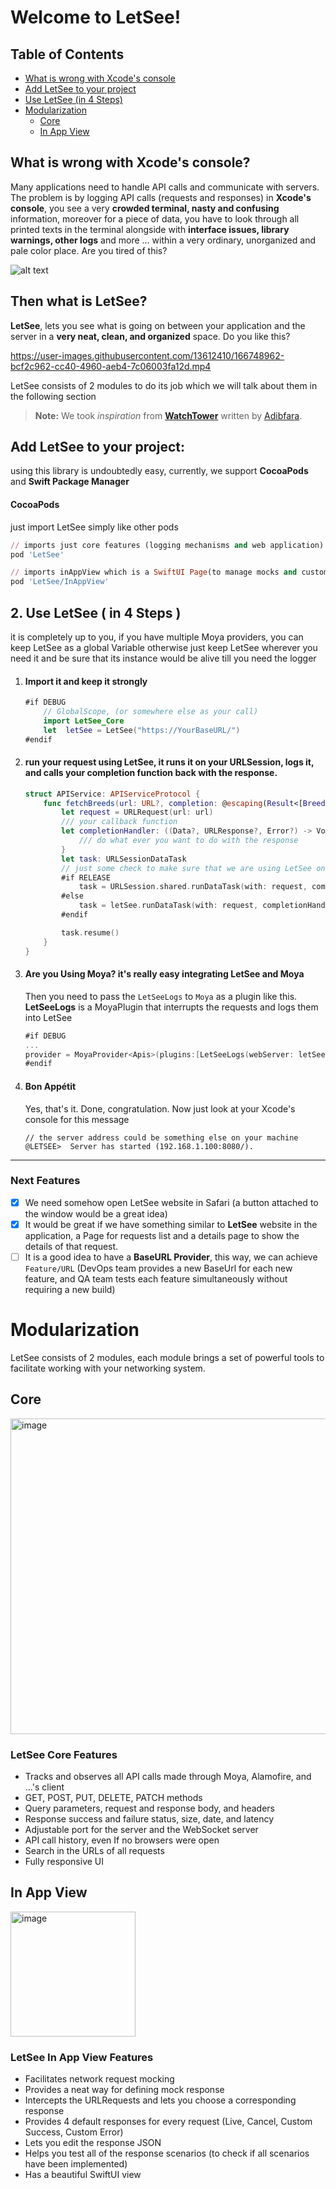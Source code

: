

# Welcome to LetSee!
## Table of Contents

* [What is wrong with Xcode's console ](#what-is-wrong-with-xcodes-console)
* [Add LetSee to your project ](#add-letSee-to-your-project)
* [Use LetSee (in 4 Steps)](#2.-Use-LetSee-(in-4-Steps))
* [Modularization](#modularization)
	* [Core](#core)
	* [In App View](#in-app-view)

## What is wrong with Xcode's console?

Many applications need to handle API calls and communicate with servers. The problem is by logging API calls (requests and responses) in **Xcode's console**, you see a very **crowded terminal, nasty and confusing** information, moreover for a piece of data, you have to look through all printed texts in the terminal alongside with **interface issues, library warnings, other logs** and more ... within a very ordinary, unorganized and pale color place. Are you tired of this?

![alt text](https://github.com/farshadjahanmanesh/Letsee/blob/main/Examples%2BImages/bad.jpg?raw=true)

## Then what is LetSee?
**LetSee**, lets you see what is going on between your application and the server in a **very neat, clean, and organized** space. Do you like this?

https://user-images.githubusercontent.com/13612410/166748962-bcf2c962-cc40-4960-aeb4-7c06003fa12d.mp4

LetSee consists of 2 modules to do its job which we will talk about them in the following section
> **Note:** We took _inspiration_ from [**WatchTower**](https://github.com/adibfara/WatchTower) written by [Adibfara](https://github.com/adibfara).

## Add LetSee to your project:
using this library is undoubtedly easy, currently, we support **CocoaPods** and **Swift Package Manager**

#### CocoaPods
just import LetSee simply like other pods
```ruby
// imports just core features (logging mechanisms and web application)
pod 'LetSee' 

// imports inAppView which is a SwiftUI Page(to manage mocks and custom responses) and `See` Button 
pod 'LetSee/InAppView' 
```

## 2. Use LetSee ( in 4 Steps )
it is completely up to you, if you have multiple Moya providers, you can keep LetSee as a global Variable otherwise just keep LetSee wherever you need it and be sure that its instance would be alive till you need the logger

 1. #### Import it and keep it strongly
	```swift
	#if DEBUG
		// GlobalScope, (or somewhere else as your call)
		import LetSee_Core
		let  letSee = LetSee("https://YourBaseURL/")
	#endif
	```
2. #### run your request using LetSee, it runs it on your URLSession, logs it, and calls your completion function back with the response.
	```swift
	struct APIService: APIServiceProtocol {
	    func fetchBreeds(url: URL?, completion: @escaping(Result<[Breed], APIError>) -> Void) {
			let request = URLRequest(url: url)
			/// your callback function
			let completionHandler: ((Data?, URLResponse?, Error?) -> Void) = {(data , response, error) in
				/// do what ever you want to do with the response
			}
			let task: URLSessionDataTask
			// just some check to make sure that we are using LetSee only in development
			#if RELEASE
				task = URLSession.shared.runDataTask(with: request, completionHandler: completionHandler)
			#else
				task = letSee.runDataTask(with: request, completionHandler: completionHandler, availableMocks: Breed.mocks)
			#endif

			task.resume()
		}
	}
	```
3. #### Are you Using Moya? it's really easy integrating LetSee and Moya
	Then you need to pass the `LetSeeLogs` to `Moya` as a plugin like this.  **LetSeeLogs** is a MoyaPlugin that interrupts the requests and logs them into LetSee
	```swift
	#if DEBUG
	...
	provider = MoyaProvider<Apis>(plugins:[LetSeeLogs(webServer: letSee.webServer), LetSeeInAppLogs(interceptor: letSee.interceptor)])
	#endif
	```
4. #### Bon Appétit
	Yes, that's it. Done, congratulation. Now just look at your Xcode's console for this message
	```batch
	// the server address could be something else on your machine
	@LETSEE>  Server has started (192.168.1.100:8080/). 
	```
---
### Next Features
- [x] We need somehow open LetSee website in Safari (a button attached to the window would be a great idea) 
- [x] It would be great if we have something similar to **LetSee** website in the application, a Page for requests list and a details page to show the details of that request.
- [ ]  It is a good idea to have a **BaseURL Provider**, this way, we can achieve `Feature/URL` (DevOps team provides a new BaseUrl for each new feature, and QA team tests each feature simultaneously without requiring a new build)

# Modularization
LetSee consists of 2 modules, each module brings a set of powerful tools to facilitate working with your networking system.

## Core
<img width="505" alt="image" src="https://user-images.githubusercontent.com/13612410/166746755-dd48bdcd-8f1d-4a6d-959d-401291dcdf89.png">

### LetSee Core Features
-   Tracks and observes all API calls made through Moya, Alamofire, and ...'s client
-   GET, POST, PUT, DELETE, PATCH methods
-   Query parameters, request and response body, and headers
-   Response success and failure status, size, date, and latency
-   Adjustable port for the server and the WebSocket server
-   API call history, even If no browsers were open
-   Search in the URLs of all requests
-   Fully responsive UI
## In App View
<img width="200" alt="image" src="https://user-images.githubusercontent.com/13612410/166746802-0df3b7a4-07f4-4fba-8f79-6bc51637b9e1.png">

### LetSee In App View Features
- Facilitates network request mocking 
- Provides a neat way for defining mock response
- Intercepts the URLRequests and lets you choose a corresponding response
- Provides 4 default responses for every request (Live, Cancel, Custom Success, Custom Error)
- Lets you edit the response JSON
- Helps you test all of the response scenarios (to check if all scenarios have been implemented)
- Has a beautiful SwiftUI view 
